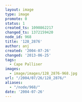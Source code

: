 ```yaml
---
layout: image
type: image
promote: 0
status: 1
created_ts: 1090862217
changed_ts: 1372159420
node_id: 968
title: '128_2876'
author: anj
created: '2004-07-26'
changed: '2013-06-25'
tags:
  - Cape Palliser
images:
  - image/images/128_2876-968.jpg
url: "/2004/07/26/128_2876/"
aliases:
  - "/node/968/"
date: '2004-07-26'
---
```



